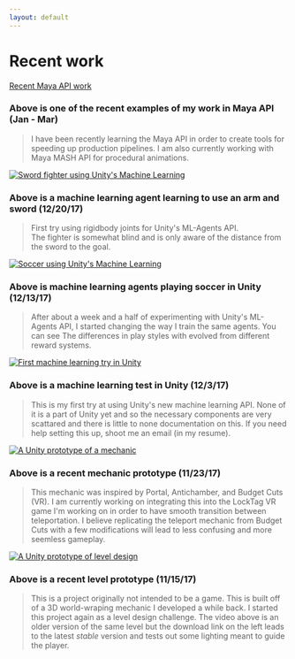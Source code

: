 ```yaml
---
layout: default
---
```


# Recent work

[Recent Maya API work](https://drive.google.com/uc?export=download&id=1y0Jwi5O0aKMcEuwnlbSxSkAwnvRNeoNF)

### Above is one of the recent examples of my work in Maya API (Jan - Mar)

> I have been recently learning the Maya API in order to create tools for speeding up production pipelines. 
> I am also currently working with Maya MASH API for procedural animations.

[![Sword fighter using Unity's Machine Learning](https://img.youtube.com/vi/aI7Ox99FL5k&t/0.jpg)](https://www.youtube.com/watch?v=aI7Ox99FL5k&t)

### Above is a machine learning agent learning to use an arm and sword (12/20/17)

> First try using rigidbody joints for Unity's ML-Agents API.  
> The fighter is somewhat blind and is only aware of the distance from the sword to the goal.

[![Soccer using Unity's Machine Learning](https://img.youtube.com/vi/xaBPT9u0imw/0.jpg)](https://www.youtube.com/watch?v=xaBPT9u0imw)

### Above is machine learning agents playing soccer in Unity (12/13/17)

> After about a week and a half of experimenting with Unity's ML-Agents API, I started changing the way I train the same agents.
> You can see The differences in play styles with evolved from different reward systems.

[![First machine learning try in Unity](https://img.youtube.com/vi/75ecS3_3bAQ/0.jpg)](https://www.youtube.com/watch?v=75ecS3_3bAQ)

### Above is a machine learning test in Unity (12/3/17)

> This is my first try at using Unity's new machine learning API. None of it is a part of Unity yet and so the necessary components are very scattared and there is little to none documentation on this.
> If you need help setting this up, shoot me an email (in my resume).

[![A Unity prototype of a mechanic](https://img.youtube.com/vi/kB-inekeAoQ/0.jpg)](https://www.youtube.com/watch?v=kB-inekeAoQ)

### Above is a recent mechanic prototype (11/23/17)

> This mechanic was inspired by Portal, Antichamber, and Budget Cuts (VR). I am currently working on integrating this into the LockTag VR game I'm working on in order to have smooth transition between teleportation.
> I believe replicating the teleport mechanic from Budget Cuts with a few modifications will lead to less confusing and more seemless gameplay.

[![A Unity prototype of level design](https://img.youtube.com/vi/fmQHXP3qq_c/0.jpg)](https://www.youtube.com/watch?v=fmQHXP3qq_c)

### Above is a recent level prototype (11/15/17)

> This is a project originally not intended to be a game. This is built off of a 3D world-wraping mechanic I developed a while back. I started this project again as a level design challenge.
> The video above is an older version of the same level but the download link on the left leads to the latest _stable_ version and tests out some lighting meant to guide the player.
